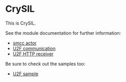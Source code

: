 # CrySIL

This is CrySIL.

See the module documentation for further information:
* [smcc actor](./modules/actors/java/smcc/)
* [U2F communication](./modules/communications/java/u2f-commons)
* [U2F HTTP receiver](./modules/communications/java/u2f-http-json-receiver)

Be sure to check out the samples too:
* [U2F sample](./samples/u2f)
